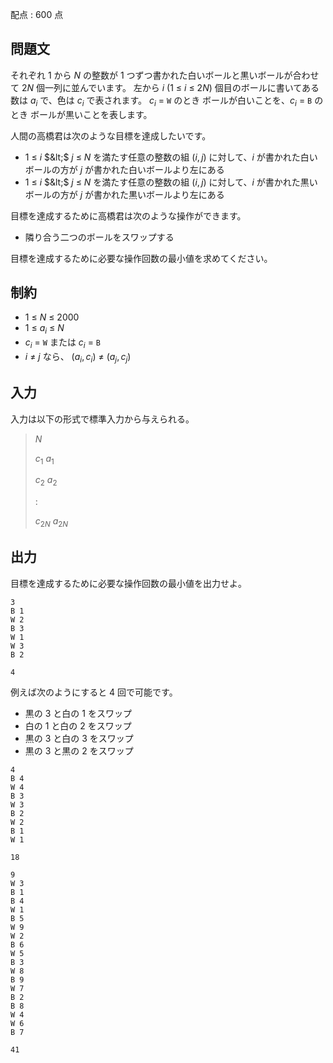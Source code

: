 配点 : $600$ 点

## 問題文

それぞれ $1$ から $N$ の整数が $1$ つずつ書かれた白いボールと黒いボールが合わせて $2N$ 個一列に並んでいます。
左から $i$ ($1$ $\leq$ $i$ $\leq$ $2N$) 個目のボールに書いてある数は $a_i$ で、色は $c_i$ で表されます。
$c_i$ $=$ `W` のとき ボールが白いことを、$c_i$ $=$ `B` のとき ボールが黒いことを表します。

人間の高橋君は次のような目標を達成したいです。

- $1$ $\leq$ $i$ $&lt;$ $j$ $\leq$ $N$ を満たす任意の整数の組 $(i,j)$ に対して、$i$ が書かれた白いボールの方が $j$ が書かれた白いボールより左にある
- $1$ $\leq$ $i$ $&lt;$ $j$ $\leq$ $N$ を満たす任意の整数の組 $(i,j)$ に対して、$i$ が書かれた黒いボールの方が $j$ が書かれた黒いボールより左にある

目標を達成するために高橋君は次のような操作ができます。

- 隣り合う二つのボールをスワップする

目標を達成するために必要な操作回数の最小値を求めてください。

## 制約

- $1$ $\leq$ $N$ $\leq$ $2000$
- $1$ $\leq$ $a_i$ $\leq$ $N$
- $c_i$ $=$ `W` または $c_i$ $=$ `B`
- $i$ $\neq$ $j$ なら、 $(a_i,c_i)$ $\neq$ $(a_j,c_j)$

## 入力

入力は以下の形式で標準入力から与えられる。

> $N$
> 
> $c_1$ $a_1$
> 
> $c_2$ $a_2$
> 
> $:$
> 
> $c_{2N}$ $a_{2N}$

## 出力

目標を達成するために必要な操作回数の最小値を出力せよ。

```input1
3
B 1
W 2
B 3
W 1
W 3
B 2
```

```output1
4
```

例えば次のようにすると $4$ 回で可能です。

- 黒の $3$ と白の $1$ をスワップ
- 白の $1$ と白の $2$ をスワップ
- 黒の $3$ と白の $3$ をスワップ
- 黒の $3$ と黒の $2$ をスワップ

```input2
4
B 4
W 4
B 3
W 3
B 2
W 2
B 1
W 1
```

```output2
18
```

```input3
9
W 3
B 1
B 4
W 1
B 5
W 9
W 2
B 6
W 5
B 3
W 8
B 9
W 7
B 2
B 8
W 4
W 6
B 7
```

```output3
41
```